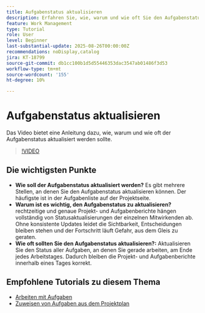 ```yaml
---
title: Aufgabenstatus aktualisieren
description: Erfahren Sie, wie, warum und wie oft Sie den Aufgabenstatus aktualisieren können.
feature: Work Management
type: Tutorial
role: User
level: Beginner
last-substantial-update: 2025-08-26T00:00:00Z
recommendations: noDisplay,catalog
jira: KT-18799
source-git-commit: db1cc100b1d5d55446353dac3547ab01486f3d53
workflow-type: tm+mt
source-wordcount: '155'
ht-degree: 10%

---
```


# Aufgabenstatus aktualisieren

Das Video bietet eine Anleitung dazu, wie, warum und wie oft der Aufgabenstatus aktualisiert werden sollte.

>[!VIDEO](https://video.tv.adobe.com/v/3471167/?quality=12&learn=on&enablevpops)

## Die wichtigsten Punkte

* **Wie soll der Aufgabenstatus aktualisiert werden?** Es gibt mehrere Stellen, an denen Sie den Aufgabenstatus aktualisieren können. Der häufigste ist in der Aufgabenliste auf der Projektseite.
* **Warum ist es wichtig, den Aufgabenstatus zu aktualisieren?** rechtzeitige und genaue Projekt- und Aufgabenberichte hängen vollständig von Statusaktualisierungen der einzelnen Mitwirkenden ab. Ohne konsistente Updates leidet die Sichtbarkeit, Entscheidungen bleiben stehen und der Fortschritt läuft Gefahr, aus dem Gleis zu geraten.
* **Wie oft sollten Sie den Aufgabenstatus aktualisieren?:** Aktualisieren Sie den Status aller Aufgaben, an denen Sie gerade arbeiten, am Ende jedes Arbeitstages. Dadurch bleiben die Projekt- und Aufgabenberichte innerhalb eines Tages korrekt.


## Empfohlene Tutorials zu diesem Thema

* [Arbeiten mit Aufgaben](/help/manage-work/tasks/work-with-tasks.md)
* [Zuweisen von Aufgaben aus dem Projektplan](/help/manage-work/tasks/assign-tasks-from-the-project-plan.md)
